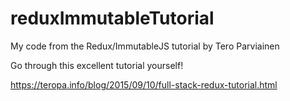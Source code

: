 # reduxImmutableTutorial
My code from the Redux/ImmutableJS tutorial by Tero Parviainen 

Go through this excellent tutorial yourself! 

https://teropa.info/blog/2015/09/10/full-stack-redux-tutorial.html


